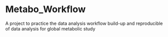 # Metabo_Workflow
A project to practice the data analysis workflow build-up and reproducible of data analysis for global metabolic study  
